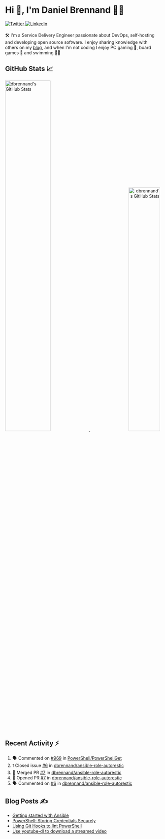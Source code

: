 # Hi 👋, I'm Daniel Brennand 👨‍💻

<a href="https://twitter.com/dbrenuk" target="_blank">
<img src="https://img.shields.io/badge/twitter-%2300acee.svg?&style=for-the-badge&logo=twitter&logoColor=white" alt="Twitter" style="margin-bottom: 5px;" />
</a>
<a href="https://linkedin.com/in/dbrenuk" target="_blank">
<img src="https://img.shields.io/badge/linkedin-%231E77B5.svg?&style=for-the-badge&logo=linkedin&logoColor=white" alt="Linkedin" style="margin-bottom: 5px;" />
</a>

🛠 I'm a Service Delivery Engineer passionate about DevOps, self-hosting and developing open source software. I enjoy sharing knowledge with others on my [blog](https://danielbrennand.com/blog/), and when I'm not coding I enjoy PC gaming 👾, board games 🎲 and swimming 🏊‍♂️

## GitHub Stats 📈

<p>
    <a align="left" href="https://github.com/dbrennand/dbrennand">
        <img alt="dbrennand's GitHub Stats"  width="54%" src="https://github-readme-stats.vercel.app/api?username=dbrennand&show_icons=true&count_private=true&hide_border=true&theme=dark">
    </a>
    <a align="right" href="https://github.com/dbrennand/dbrennand">
        <img alt="dbrennand's GitHub Stats"  width="45%" src="https://github-readme-stats.vercel.app/api/top-langs/?username=dbrennand&hide_border=true&layout=compact&theme=dark">
    </a>
</p>

## Recent Activity ⚡

<!--START_SECTION:activity-->
1. 🗣 Commented on [#969](https://github.com/PowerShell/PowerShellGet/issues/969) in [PowerShell/PowerShellGet](https://github.com/PowerShell/PowerShellGet)
2. ❗️ Closed issue [#6](https://github.com/dbrennand/ansible-role-autorestic/issues/6) in [dbrennand/ansible-role-autorestic](https://github.com/dbrennand/ansible-role-autorestic)
3. 🎉 Merged PR [#7](https://github.com/dbrennand/ansible-role-autorestic/pull/7) in [dbrennand/ansible-role-autorestic](https://github.com/dbrennand/ansible-role-autorestic)
4. 💪 Opened PR [#7](https://github.com/dbrennand/ansible-role-autorestic/pull/7) in [dbrennand/ansible-role-autorestic](https://github.com/dbrennand/ansible-role-autorestic)
5. 🗣 Commented on [#6](https://github.com/dbrennand/ansible-role-autorestic/issues/6) in [dbrennand/ansible-role-autorestic](https://github.com/dbrennand/ansible-role-autorestic)
<!--END_SECTION:activity-->

## Blog Posts ✍

<!-- BLOG-POST-LIST:START -->
- [Getting started with Ansible](https://danielbrennand.com/blog/getting-started-ansible/)
- [PowerShell: Storing Credentials Securely](https://danielbrennand.com/blog/powershell-storing-credentials/)
- [Using Git Hooks to lint PowerShell](https://danielbrennand.com/blog/git-hook-powershell/)
- [Use youtube-dl to download a streamed video](https://danielbrennand.com/blog/download-streamed-video/)
<!-- BLOG-POST-LIST:END -->
